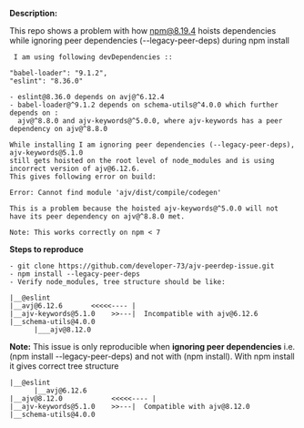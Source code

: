 
**Description:**

This repo shows a problem with how npm@8.19.4 hoists dependencies while ignoring peer dependencies (--legacy-peer-deps) during npm install


	 I am using following devDependencies ::
	
	"babel-loader": "9.1.2",
    "eslint": "8.36.0"
	
    - eslint@8.36.0 depends on avj@^6.12.4
    - babel-loader@^9.1.2 depends on schema-utils@^4.0.0 which further depends on :
	  ajv@^8.8.0 and ajv-keywords@^5.0.0, where ajv-keywords has a peer dependency on ajv@^8.8.0 
	
	While installing I am ignoring peer dependencies (--legacy-peer-deps), ajv-keywords@5.1.0 
	still gets hoisted on the root level of node_modules and is using incorrect version of ajv@6.12.6. 
	This gives following error on build: 
	
	Error: Cannot find module 'ajv/dist/compile/codegen'
	
	This is a problem because the hoisted ajv-keywords@^5.0.0 will not have its peer dependency on ajv@^8.8.0 met.
	
	Note: This works correctly on npm < 7 
	
**Steps to reproduce**
	
	- git clone https://github.com/developer-73/ajv-peerdep-issue.git
	- npm install --legacy-peer-deps
	- Verify node_modules, tree structure should be like:

	|__@eslint
	|__avj@6.12.6       <<<<<---- |
	|__ajv-keywords@5.1.0    >>---|  Incompatible with ajv@6.12.6
	|__schema-utils@4.0.0
		  |___ajv@8.12.0



**Note:** This issue is only reproducible when __ignoring peer dependencies__ i.e. (npm install --legacy-peer-deps) and not with (npm install). With npm install it gives correct tree structure

	|__@eslint
	      |__avj@6.12.6
    |__ajv@8.12.0            <<<<<---- |
	|__ajv-keywords@5.1.0    >>---|  Compatible with ajv@8.12.0
	|__schema-utils@4.0.0
